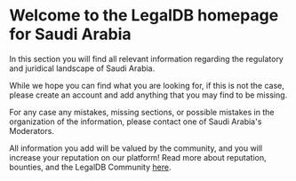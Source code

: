 <!-- TITLE: Saudi Arabia -->
<!-- SUBTITLE: Welcome to the legalDB home of Saudi Arabia -->

# Welcome to the LegalDB homepage for Saudi Arabia

In this section you will find all relevant information regarding the regulatory and juridical landscape of Saudi Arabia.

While we hope you can find what you are looking for, if this is not the case, please create an account and add anything that you may find to be missing.

For any case any mistakes, missing sections, or possible mistakes in the organization of the information, please contact one of Saudi Arabia's Moderators.

All information you add will be valued by the community, and you will increase your reputation on our platform! Read more about reputation, bounties, and the LegalDB Community [here](http://legaldb.herokuapp.com/legaldb/community).
